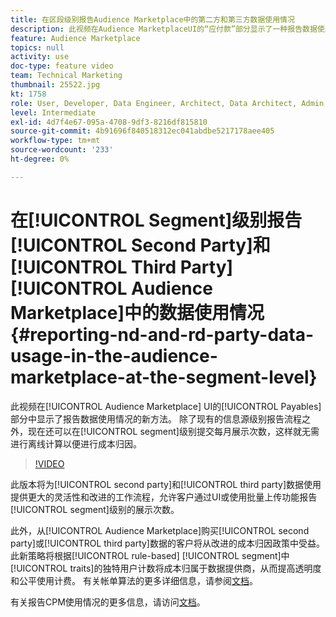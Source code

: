 ```yaml
---
title: 在区段级别报告Audience Marketplace中的第二方和第三方数据使用情况
description: 此视频在Audience MarketplaceUI的“应付款”部分显示了一种报告数据使用情况的新方法。 除了现有的信息源级别报告流程之外，现在还可以在区段级别提交每月展示次数，这样就无需进行成本归因的离线计算。
feature: Audience Marketplace
topics: null
activity: use
doc-type: feature video
team: Technical Marketing
thumbnail: 25522.jpg
kt: 1758
role: User, Developer, Data Engineer, Architect, Data Architect, Admin, Leader
level: Intermediate
exl-id: 4d7f4e67-095a-4708-9df3-8216df815810
source-git-commit: 4b91696f840518312ec041abdbe5217178aee405
workflow-type: tm+mt
source-wordcount: '233'
ht-degree: 0%

---
```


# 在[!UICONTROL Segment]级别报告[!UICONTROL Second Party]和[!UICONTROL Third Party] [!UICONTROL Audience Marketplace]中的数据使用情况 {#reporting-nd-and-rd-party-data-usage-in-the-audience-marketplace-at-the-segment-level}

此视频在[!UICONTROL Audience Marketplace] UI的[!UICONTROL Payables]部分中显示了报告数据使用情况的新方法。 除了现有的信息源级别报告流程之外，现在还可以在[!UICONTROL segment]级别提交每月展示次数，这样就无需进行离线计算以便进行成本归因。

>[!VIDEO](https://video.tv.adobe.com/v/25522/?quality=12)

此版本将为[!UICONTROL second party]和[!UICONTROL third party]数据使用提供更大的灵活性和改进的工作流程，允许客户通过UI或使用批量上传功能报告[!UICONTROL segment]级别的展示次数。

此外，从[!UICONTROL Audience Marketplace]购买[!UICONTROL second party]或[!UICONTROL third party]数据的客户将从改进的成本归因政策中受益。 此新策略将根据[!UICONTROL rule-based] [!UICONTROL segment]中[!UICONTROL traits]的独特用户计数将成本归属于数据提供商，从而提高透明度和公平使用计费。 有关帐单算法的更多详细信息，请参阅[文档](https://experiencecloud.adobe.com/resources/help/en_US/aam/marketplace_cpm_billing.html)。

有关报告CPM使用情况的更多信息，请访问[文档](https://experiencecloud.adobe.com/resources/help/en_US/aam/t_marketplace_report_cpm_usage.html)。
